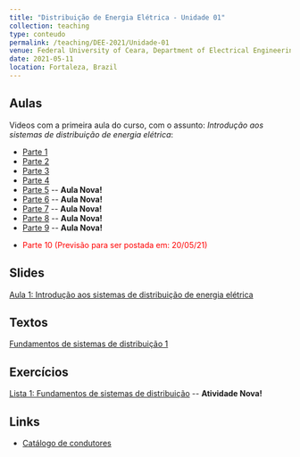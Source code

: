```yaml
---
title: "Distribuição de Energia Elétrica - Unidade 01"
collection: teaching
type: conteudo
permalink: /teaching/DEE-2021/Unidade-01
venue: Federal University of Ceara, Department of Electrical Engineering
date: 2021-05-11
location: Fortaleza, Brazil
---
```


## Aulas

Videos com a primeira aula do curso, com o assunto: *Introdução aos sistemas de distribuição de energia elétrica*:
- [Parte 1](https://drive.google.com/file/d/1GfP4z_D-wp1dSZsR9E2vECoXY6OUYAXA/view?usp=drivesdk)
- [Parte 2](https://drive.google.com/file/d/1ieWRBbqTE1a_5Sb3g9z9MGPLRegfrnq9/view?usp=drivesdk)
- [Parte 3](https://drive.google.com/file/d/1b6-SZUDoatd8VKTcD9BxsmbNqTYXnpgb/view?usp=drivesdk)
- [Parte 4](https://drive.google.com/file/d/1ztn4DngYkgKZXehar_hpXrxO-hYq6v4Z/view?usp=drivesdk)
- [Parte 5](https://drive.google.com/file/d/1V791oW9WsFIK4hsFEVJdXfTNiv-02Bhy/view?usp=drivesdk) -- **Aula Nova!**
- [Parte 6](https://drive.google.com/file/d/1ihV2mDSYlzb1cfGfB8hO9i0FIjcr2mze/view?usp=drivesdk) -- **Aula Nova!**
- [Parte 7](https://drive.google.com/file/d/1G5Ffkdwm8hqN5vwVeNq1nw1QqezaeiGo/view?usp=drivesdk) -- **Aula Nova!**
- [Parte 8](https://drive.google.com/file/d/1dL8nc-FUPjiWcm4kgonat9VRfLT2WJHl/view?usp=drivesdk) -- **Aula Nova!**
- [Parte 9](https://drive.google.com/file/d/19_Z9nfI_MVs3lHWfE7U87FqKQyp5Vhz-/view?usp=drivesdk) -- **Aula Nova!**
- <p style="color: red">Parte 10 (Previsão para ser postada em: 20/05/21)</p>

## Slides

[Aula 1: Introdução aos sistemas de distribuição de energia elétrica](https://github.com/lucassm/lucassm.github.io/raw/master/files/SDEE-2021/aula1.pdf)

## Textos

[Fundamentos de sistemas de distribuição 1](https://github.com/lucassm/lucassm.github.io/raw/master/files/SDEE-2021/fundamentos-de-sistemas-de-distribuicao-protected.pdf)

## Exercícios

[Lista 1: Fundamentos de sistemas de distribuição](/teaching/DEE-2021/Unidade-01/lista-01) -- **Atividade Nova!**

## Links

- [Catálogo de condutores](https://drive.google.com/file/d/1j8wNQ7llOKwg1EaztDbxEMyZBW_QHeC5/view?usp=drivesdk)
